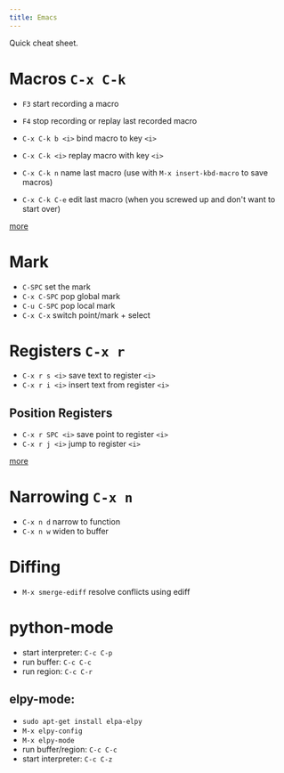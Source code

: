 ```yaml
---
title: Emacs
---
```


Quick cheat sheet.

# Macros `C-x C-k`

- `F3` start recording a macro
- `F4` stop recording or replay last recorded macro

- `C-x C-k b <i>` bind macro to key `<i>`
- `C-x C-k <i>` replay macro with key `<i>`
- `C-x C-k n` name last macro (use with `M-x insert-kbd-macro` to save macros)
- `C-x C-k C-e` edit last macro (when you screwed up and don't want to start over)

[more](https://www.gnu.org/software/emacs/manual/html_node/emacs/Save-Keyboard-Macro.html)


# Mark

- `C-SPC` set the mark
- `C-x C-SPC` pop global mark
- `C-u C-SPC` pop local mark
- `C-x C-x` switch point/mark + select

# Registers `C-x r`

- `C-x r s <i>` save text to register `<i>`
- `C-x r i <i>` insert text from register `<i>`

## Position Registers

- `C-x r SPC <i>` save point to register `<i>`
- `C-x r j <i>` jump to register `<i>`

[more](https://www.gnu.org/software/emacs/manual/html_node/emacs/Text-Registers.html#Text-Registers)


# Narrowing `C-x n`

- `C-x n d` narrow to function
- `C-x n w` widen to buffer


# Diffing

- `M-x smerge-ediff` resolve conflicts using ediff

# python-mode
- start interpreter: `C-c C-p`
- run buffer: `C-c C-c`
- run region: `C-c C-r`

## elpy-mode: 
  - `sudo apt-get install elpa-elpy`
  - `M-x elpy-config`
  - `M-x elpy-mode`
  - run buffer/region: `C-c C-c`
  - start interpreter: `C-c C-z`
  

